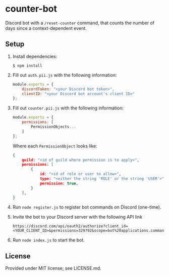 # counter-bot

Discord bot with a `/reset-counter` command, that counts the number of days since a context-dependent event.

## Setup

1. Install dependencies:

    ```
    $ npm install
    ```

2. Fill out `auth.pii.js` with the following information:

    ```js
    module.exports = {
        discordToken: "<your Discord bot token>",
        clientID: "<your Discord bot account's client ID>"
    };
    ```

3. Fill out `counter.pii.js` with the following information:

    ```js
    module.exports = {
        permissions: [
            PermissionObjects...
        ]
    };
    ```

    Where each `PermissionObject` looks like:

    ```json
    { 
        guild: "<id of guild where permission is to apply>",
        permissions: [
            {
                id: "<id of role or user to allow>",
                type: "<either the string 'ROLE' or the string 'USER'>",
                permission: true,
            }
        ],
    }
    ```

4. Run `node register.js` to register bot commands on Discord (one-time).

5. Invite the bot to your Discord server with the following API link

    ```
    https://discord.com/api/oauth2/authorize?client_id=<YOUR_CLIENT_ID>&permissions=329792&scope=bot%20applications.commands
    ```

6. Run `node index.js` to start the bot.

## License

Provided under MIT license; see LICENSE.md.
